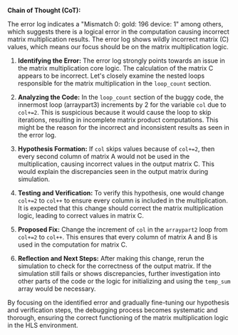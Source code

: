 **Chain of Thought (CoT):**

The error log indicates a "Mismatch 0: gold: 196 device: 1" among others, which suggests there is a logical error in the computation causing incorrect matrix multiplication results. The error log shows wildly incorrect matrix (C) values, which means our focus should be on the matrix multiplication logic.

1. **Identifying the Error:**
   The error log strongly points towards an issue in the matrix multiplication core logic. The calculation of the matrix C appears to be incorrect. Let's closely examine the nested loops responsible for the matrix multiplication in the `loop_count` section.

2. **Analyzing the Code:**
   In the `loop_count` section of the buggy code, the innermost loop (arraypart3) increments by 2 for the variable `col` due to `col+=2`. This is suspicious because it would cause the loop to skip iterations, resulting in incomplete matrix product computations. This might be the reason for the incorrect and inconsistent results as seen in the error log.

3. **Hypothesis Formation:**
   If `col` skips values because of `col+=2`, then every second column of matrix A would not be used in the multiplication, causing incorrect values in the output matrix C. This would explain the discrepancies seen in the output matrix during simulation.

4. **Testing and Verification:**
   To verify this hypothesis, one would change `col+=2` to `col++` to ensure every column is included in the multiplication. It is expected that this change should correct the matrix multiplication logic, leading to correct values in matrix C.

5. **Proposed Fix:**
   Change the increment of `col` in the `arraypart2` loop from `col+=2` to `col++`. This ensures that every column of matrix A and B is used in the computation for matrix C.

6. **Reflection and Next Steps:**
   After making this change, rerun the simulation to check for the correctness of the output matrix. If the simulation still fails or shows discrepancies, further investigation into other parts of the code or the logic for initializing and using the `temp_sum` array would be necessary.

By focusing on the identified error and gradually fine-tuning our hypothesis and verification steps, the debugging process becomes systematic and thorough, ensuring the correct functioning of the matrix multiplication logic in the HLS environment.